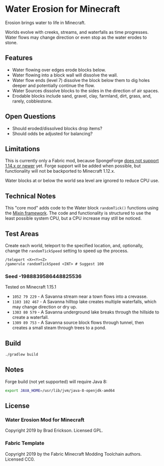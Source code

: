 # Water Erosion for Minecraft

Erosion brings water to life in Minecraft.

Worlds evolve with creeks, streams, and waterfalls as time progresses. Water
flows may change direction or even stop as the water erodes to stone.

## Features

* Water flowing over edges erode blocks below.
* Water flowing into a block wall will dissolve the wall.
* Water flow ends (level 7) dissolve the block below them to dig holes deeper
  and potentially continue the flow.
* Water Sources dissolve blocks to the sides in the direction of air spaces.
* Erodable blocks include sand, gravel, clay, farmland, dirt, grass, and,
  rarely, cobblestone.

## Open Questions

* Should eroded/dissolved blocks drop items?
* Should odds be adjusted for balancing?

## Limitations

This is currently only a Fabric mod, because SpongeForge [does not support
1.14.x or newer][SpongeForge2019-12] yet. Forge support will be added when
possible, but functionality will not be backported to Minecraft 1.12.x.

Water blocks at or below the world sea level are ignored to reduce CPU use.

## Technical Notes

This "core mod" adds code to the Water block `randomTick()` functions using the
[Mixin framework][MixinFramework]. The code and functionality is structured to
use the least possible system CPU, but a CPU increase may still be noticed.

[MixinFramework]:(https://github.com/SpongePowered/Mixin)
[SpongeForge2019-12]:(https://forums.spongepowered.org/t/sponge-status-update-12th-december-2019/34368)

## Test Areas

Create each world, teleport to the specified location, and, optionally, change
the `randomTickSpeed` setting to speed up the process.

```script
/teleport <X><Y><Z>
/gamerule randomTickSpeed <INT> # Suggest 100
```

### Seed -1988839586448825536

Tested on Minecraft 1.15.1

* `1052 79 229` - A Savanna stream near a town flows into a crevasse.
* `1103 102 467` - A Savanna hilltop lake creates multiple waterfalls, which may
  change direction or dry up.
* `1303 80 579` - A Savanna underground lake breaks through the hillside to
  create a waterfall.
* `1309 89 753` - A Savanna source block flows through tunnel, then creates a
  small steam through trees to a pond.

## Build

```bash
./gradlew build
```

## Notes

Forge build (not yet supported) will require Java 8:

```bash
export JAVA_HOME=/usr/lib/jvm/java-8-openjdk-amd64
```

## License

### Water Erosion Mod for Minecraft

Copyright 2019 by Brad Erickson. Licensed GPL.

### Fabric Template

Copyright 2019 by the Fabric Minecraft Modding Toolchain authors. Licensed CC0.
